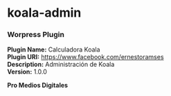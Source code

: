 # koala-admin
### **Worpress Plugin**

**Plugin Name:** Calculadora Koala
<br>
**Plugin URI:** https://www.facebook.com/ernestoramses
<br>
**Description:** Administración de Koala
<br>
**Version:** 1.0.0

**Pro Medios Digitales**
